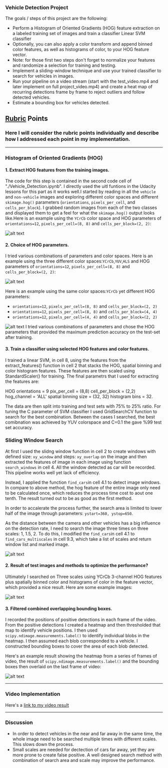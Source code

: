 
### Vehicle Detection Project

The goals / steps of this project are the following:

* Perform a Histogram of Oriented Gradients (HOG) feature extraction on a labeled training set of images and train a classifier Linear SVM classifier
* Optionally, you can also apply a color transform and append binned color features, as well as histograms of color, to your HOG feature vector. 
* Note: for those first two steps don't forget to normalize your features and randomize a selection for training and testing.
* Implement a sliding-window technique and use your trained classifier to search for vehicles in images.
* Run your pipeline on a video stream (start with the test_video.mp4 and later implement on full project_video.mp4) and create a heat map of recurring detections frame by frame to reject outliers and follow detected vehicles.
* Estimate a bounding box for vehicles detected.

[//]: # (Image References)
[image1]: ./output_images/hog.png
[image2]: ./output_images/hog2.png
[image3]: ./output_images/hog3.png
[image4]: ./output_images/detecttest.png
[image5]: ./output_images/detecttest_1.png
[image6]: ./output_images/heatmap.png


## [Rubric](https://review.udacity.com/#!/rubrics/513/view) Points
### Here I will consider the rubric points individually and describe how I addressed each point in my implementation.  

---

### Histogram of Oriented Gradients (HOG)

#### 1. Extract HOG features from the training images.

The code for this step is contained in the second code cell of "./Vehicle_Detection.ipynb". I directly used the uitl funtions in the Udacity lessons for this part as it works well.I started by reading in all the `vehicle` and `non-vehicle` images and exploring different color spaces and different `skimage.hog()` parameters (`orientations`, `pixels_per_cell`, and `cells_per_block`).  I grabbed random images from each of the two classes and displayed them to get a feel for what the `skimage.hog()` output looks like.Here is an example using the `YCrCb` color space and HOG parameters of `orientations=12`, `pixels_per_cell=(8, 8)` and `cells_per_block=(2, 2)`:

![alt text][image1]

#### 2. Choice of HOG parameters.

I tried various combinations of parameters and color spaces. Here is an example using the three different color spaces:`YCrCb`,`YUV`,`HLS` and HOG parameters of `orientations=12`, `pixels_per_cell=(8, 8)` and `cells_per_block=(2, 2)`:

![alt text][image2]

Here is an example using the same color spaces:`YCrCb` yet different HOG parameters:

* `orientations=12`, `pixels_per_cell=(8, 8)` and `cells_per_block=(2, 2)`
* `orientations=12`, `pixels_per_cell=(8, 8)` and `cells_per_block=(4, 4)`
* `orientations=12`, `pixels_per_cell=(4, 4)` and `cells_per_block=(2, 2)`

![alt text][image3]
I tried various combinations of parameters and chose the HOG parameters that provided the maximum prediction accuracy on the test-set after training.

#### 3. Train a classifier using selected HOG features and color features.

I trained a linear SVM, in cell 8, using the features from the extract_features() function in cell 2 that stacks the HOG, spatial binning and color histogram features. These features are then scaled using StandardScaler() for training. The final parametrs that I used for extracting the features are: 

HOG orientations = 9 pix_per_cell = (8,8) cell_per_block = (2,2) hog_channel = 'ALL' spatial binning size = (32, 32) histogram bins = 32. 

The data are then split into training and test sets with 75% to 25% ratio. For tuning the C parameter of SVM classifier I used GridSearchCV function to search for the best combination. Between the cases I searched, the best comibnation was achieved by YUV colorspace and C=0.1 the gave %99 test set accuracy.

### Sliding Window Search
At first I used the slidng window function in cell 2 to create windows with defined size: `xy_window` and steps: `xy_overlap` on the image and then extracted the features of image in each image using function `search_windows` in cell 4. All the window detected as car will be recorded. This pipeline works well yet lack of efficiency.

Instead, I applied the function `find_cars`in cell 4.1 to detect image windows. In compare to above method, the hog feature of the entire image only need to be calculated once, which reduces the process time cost to aout one tenth. The result turned out to be as good as the first method.

In order to accalerate the process further, the search area is limited to lower half of the image through parameters: `ystart=360, ystop=650`. 

As the distance between the camera and other vehicles has a big influence on the detection rate, I need to search the image three times on three scales: 1, 1.5, 2. To do this, I modified the `find_cars`in cell 4.1 to `find_cars_multiscales` in cell 9.3, which take a list of scales and return window list and marked image.

![alt text][image5]

#### 2. Result of test images and methods to optimize the performance?

Ultimately I searched on Three scales using YCrCb 3-channel HOG features plus spatially binned color and histograms of color in the feature vector, which provided a nice result.  Here are some example images:

![alt text][image4]

#### 3. Filtered combined overlapping bounding boxes.

I recorded the positions of positive detections in each frame of the video.  From the positive detections I created a heatmap and then thresholded that map to identify vehicle positions.  I then used `scipy.ndimage.measurements.label()` to identify individual blobs in the heatmap.  I then assumed each blob corresponded to a vehicle.  I constructed bounding boxes to cover the area of each blob detected.  

Here's an example result showing the heatmap from a series of frames of video, the result of `scipy.ndimage.measurements.label()` and the bounding boxes then overlaid on the last frame of video:

![alt text][image6]

---

### Video Implementation

Here's a [link to my video result](./project_video.mp4)

---

### Discussion

* In order to detect vehicles in the near and far away in the same time, the whole image need to be searched multiple times with different scales. This slows down the process.
* Small scales are needed for dectection of cars far away, yet they are more prone to create false positive. A well designed search method with combination of search area and scale may improve the performance.

